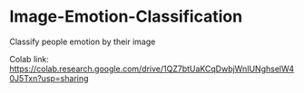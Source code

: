 # Image-Emotion-Classification
Classify people emotion by their image


Colab link:
https://colab.research.google.com/drive/1QZ7btUaKCqDwbjWnIUNghselW40J5Txn?usp=sharing
